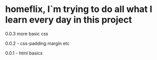# homeflix, I`m trying to do all what I learn every day in this project

0.0.3 more basic css

0.0.2 - css-padding margin etc

0.0.1 - html basics
